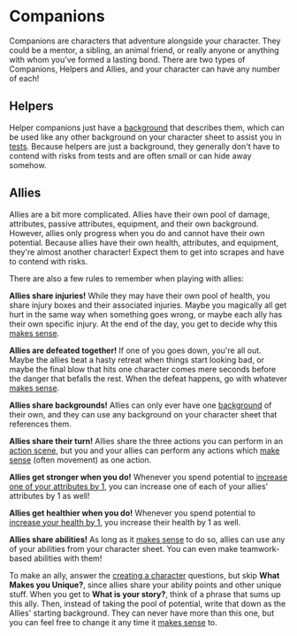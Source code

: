 # Companions

Companions are characters that adventure alongside your character. They could be a mentor, a sibling, an animal friend, or really anyone or anything with whom you've formed a lasting bond. There are two types of Companions, Helpers and Allies, and your character can have any number of each!

## Helpers

Helper companions just have a [background](../character/backgrounds.md) that describes them, which can be used like any other background on your character sheet to assist you in [tests](../gameplay/tests.md). Because helpers are just a background, they generally don't have to contend with risks from tests and are often small or can hide away somehow.

## Allies

Allies are a bit more complicated. Allies have their own pool of damage, attributes, passive attributes, equipment, and their own background. However, allies only progress when you do and cannot have their own potential. Because allies have their own health, attributes, and equipment, they're almost another character! Expect them to get into scrapes and have to contend with risks.

There are also a few rules to remember when playing with allies:

**Allies share injuries!** While they may have their own pool of health, you share injury boxes and their associated injuries. Maybe you magically all get hurt in the same way when something goes wrong, or maybe each ally has their own specific injury. At the end of the day, you get to decide why this [makes sense](../getting_started/index.md#narrative-truth).

**Allies are defeated together!** If one of you goes down, you're all out. Maybe the allies beat a hasty retreat when things start looking bad, or maybe the final blow that hits one character comes mere seconds before the danger that befalls the rest. When the defeat happens, go with whatever [makes sense](../getting_started/index.md#narrative-truth).

**Allies share backgrounds!** Allies can only ever have one [background](../character/backgrounds.md) of their own, and they can use any background on your character sheet that references them. 

**Allies share their turn!** Allies share the three actions you can perform in an [action scene](../gameplay/action.md), but you and your allies can perform any actions which [make sense](../getting_started/index.md#narrative-truth) (often movement) as one action.

**Allies get stronger when you do!** Whenever you spend potential to [increase one of your attributes by 1](../gameplay/advancement.md#potential), you can increase one of each of your allies' attributes by 1 as well!

**Allies get healthier when you do!** Whenever you spend potential to [increase your health by 1](../gameplay/advancement.md#potential), you increase their health by 1 as well.

**Allies share abilities!** As long as it [makes sense](../getting_started/index.md#narrative-truth) to do so, allies can use any of your abilities from your character sheet. You can even make teamwork-based abilities with them!

To make an ally, answer the [creating a character](../getting_started/creation,md) questions, but skip **What Makes you Unique?**, since allies share your ability points and other unique stuff. When you get to **What is your story?**, think of a phrase that sums up this ally. Then, instead of taking the pool of potential, write that down as the Allies' starting background. They can never have more than this one, but you can feel free to change it any time it [makes sense](../getting_started/index.md#narrative-truth) to.

